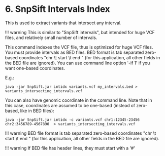 # 6. SnpSift Intervals Index

This is used to extract variants that intersect any interval.

!!! warning
    This is similar to "SnpSift intervals", but intended for huge VCF files, and relatively small number of intervals.

This command indexes the VCF file, thus is optimized for huge VCF files.
You must provide intervals as BED files.
BED format is tab separated zero-based coordinates "chr \t start \t end " (for this application, all other fields in the BED file are ignored).
You can use command line option '-if 1' if you want one-based coordinates.

E.g.:

    java -jar SnpSift.jar intidx variants.vcf my_intervals.bed > variants_intersecting_intervals.vcf

You can also have genomic coordinate in the command line.
Note that in this case, coordinates are assumed to be one-based (instead of zero-based, like in BED files):

    java -jar SnpSift.jar intidx -c variants.vcf chr1:12345-23456 chr2:3456789-4567890  > variants_intersecting_intervals.vcf


!!! warning
    BED file format is tab separated zero-based coordinates "chr \t start \t end " (for this application, all other fields in the BED file are ignored).

!!! warning
    If BED file has header lines, they must start with a '#'

